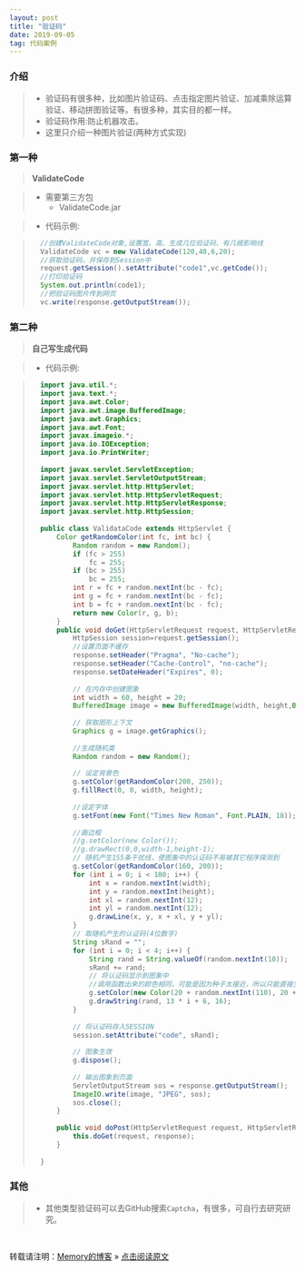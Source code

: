 ```yaml
---
layout: post
title: "验证码"
date: 2019-09-05
tag: 代码案例
---
```

### 介绍

> * 验证码有很多种，比如图片验证码、点击指定图片验证、加减乘除运算验证、移动拼图验证等。有很多种，其实目的都一样。
> * 验证码作用:防止机器攻击。
> * 这里只介绍一种图片验证(两种方式实现)

### 第一种

> **ValidateCode**

> * 需要第三方包
>   - ValidateCode.jar

> * 代码示例:

>```java
>   //创建ValidateCode对象,设置宽、高、生成几位验证码、有几根影响线
>   ValidateCode vc = new ValidateCode(120,40,6,20);
>   //获取验证码，并保存到Session中
>   request.getSession().setAttribute("code1",vc.getCode());
>   //打印验证码
>   System.out.println(code1);
>   //把验证码图片传到网页
>   vc.write(response.getOutputStream());
>```

### 第二种

> **自己写生成代码**

> * 代码示例:

>```java
>   import java.util.*;
>   import java.text.*;
>   import java.awt.Color;
>   import java.awt.image.BufferedImage;
>   import java.awt.Graphics;
>   import java.awt.Font;
>   import javax.imageio.*;
>   import java.io.IOException;
>   import java.io.PrintWriter;
>   
>   import javax.servlet.ServletException;
>   import javax.servlet.ServletOutputStream;
>   import javax.servlet.http.HttpServlet;
>   import javax.servlet.http.HttpServletRequest;
>   import javax.servlet.http.HttpServletResponse;
>   import javax.servlet.http.HttpSession;
>   
>   public class ValidataCode extends HttpServlet {
>   	Color getRandomColor(int fc, int bc) {
>   		Random random = new Random();
>   		if (fc > 255)
>   			fc = 255;
>   		if (bc > 255)
>   			bc = 255;
>   		int r = fc + random.nextInt(bc - fc);
>   		int g = fc + random.nextInt(bc - fc);
>   		int b = fc + random.nextInt(bc - fc);
>   		return new Color(r, g, b);
>   	}
>   	public void doGet(HttpServletRequest request, HttpServletResponse response) throws ServletException, IOException {
>   		HttpSession session=request.getSession();
>   		//设置页面不缓存    
>   		response.setHeader("Pragma", "No-cache");
>   		response.setHeader("Cache-Control", "no-cache");
>   		response.setDateHeader("Expires", 0);
>   
>   		// 在内存中创建图象    
>   		int width = 60, height = 20;
>   		BufferedImage image = new BufferedImage(width, height,BufferedImage.TYPE_INT_RGB);
>   
>   		// 获取图形上下文    
>   		Graphics g = image.getGraphics();
>   
>   		//生成随机类    
>   		Random random = new Random();
>   
>   		// 设定背景色    
>   		g.setColor(getRandomColor(200, 250));
>   		g.fillRect(0, 0, width, height);
>   
>   		//设定字体    
>   		g.setFont(new Font("Times New Roman", Font.PLAIN, 18));
>   
>   		//画边框    
>   		//g.setColor(new Color());    
>   		//g.drawRect(0,0,width-1,height-1); 
>   		// 随机产生155条干扰线，使图象中的认证码不易被其它程序探测到    
>   		g.setColor(getRandomColor(160, 200));
>   		for (int i = 0; i < 100; i++) {
>   			int x = random.nextInt(width);
>   			int y = random.nextInt(height);
>   			int xl = random.nextInt(12);
>   			int yl = random.nextInt(12);
>   			g.drawLine(x, y, x + xl, y + yl);
>   		}
>   		// 取随机产生的认证码(4位数字)    
>   		String sRand = "";
>   		for (int i = 0; i < 4; i++) {
>   			String rand = String.valueOf(random.nextInt(10));
>   			sRand += rand;
>   			// 将认证码显示到图象中   
>   			//调用函数出来的颜色相同，可能是因为种子太接近，所以只能直接生成   
>   			g.setColor(new Color(20 + random.nextInt(110), 20 + random.nextInt(110), 20 + random.nextInt(110))); 
>   			g.drawString(rand, 13 * i + 6, 16);
>   		}
>   
>   		// 将认证码存入SESSION    
>   		session.setAttribute("code", sRand);
>   
>   		// 图象生效    
>   		g.dispose();
>   
>   		// 输出图象到页面    
>   		ServletOutputStream sos = response.getOutputStream();
>   		ImageIO.write(image, "JPEG", sos);
>   		sos.close();
>   	}
>   
>   	public void doPost(HttpServletRequest request, HttpServletResponse response) throws ServletException, IOException {
>   		this.doGet(request, response);
>   	}
>   
>   }
>```

### 其他

> * 其他类型验证码可以去GitHub搜索`Captcha`，有很多，可自行去研究研究。

<br>
    
转载请注明：[Memory的博客](https://www.shendonghai.com) » [点击阅读原文](https://www.shendonghai.com/2019/09/%E9%AA%8C%E8%AF%81%E7%A0%81/) 